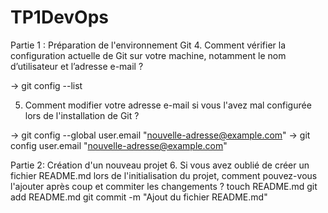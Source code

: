 # TP1DevOps
Partie 1 : Préparation de l'environnement Git
4. Comment vérifier la configuration actuelle de Git sur votre machine, notamment le nom
d’utilisateur et l’adresse e-mail ?

→ git config --list

5. Comment modifier votre adresse e-mail si vous l'avez mal configurée lors de l'installation
de Git ?

→ git config --global user.email "nouvelle-adresse@example.com" 
→ git config user.email "nouvelle-adresse@example.com" 

Partie 2: Création d'un nouveau projet
6. Si vous avez oublié de créer un fichier README.md lors de l'initialisation du projet,
comment pouvez-vous l'ajouter après coup et commiter les changements ?
touch README.md
git add README.md
git commit -m "Ajout du fichier README.md"
